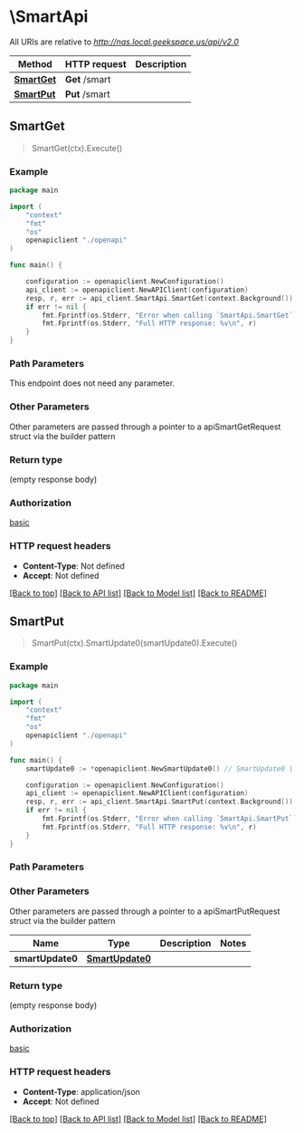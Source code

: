 # \SmartApi

All URIs are relative to *http://nas.local.geekspace.us/api/v2.0*

Method | HTTP request | Description
------------- | ------------- | -------------
[**SmartGet**](SmartApi.md#SmartGet) | **Get** /smart | 
[**SmartPut**](SmartApi.md#SmartPut) | **Put** /smart | 



## SmartGet

> SmartGet(ctx).Execute()



### Example

```go
package main

import (
    "context"
    "fmt"
    "os"
    openapiclient "./openapi"
)

func main() {

    configuration := openapiclient.NewConfiguration()
    api_client := openapiclient.NewAPIClient(configuration)
    resp, r, err := api_client.SmartApi.SmartGet(context.Background()).Execute()
    if err != nil {
        fmt.Fprintf(os.Stderr, "Error when calling `SmartApi.SmartGet``: %v\n", err)
        fmt.Fprintf(os.Stderr, "Full HTTP response: %v\n", r)
    }
}
```

### Path Parameters

This endpoint does not need any parameter.

### Other Parameters

Other parameters are passed through a pointer to a apiSmartGetRequest struct via the builder pattern


### Return type

 (empty response body)

### Authorization

[basic](../README.md#basic)

### HTTP request headers

- **Content-Type**: Not defined
- **Accept**: Not defined

[[Back to top]](#) [[Back to API list]](../README.md#documentation-for-api-endpoints)
[[Back to Model list]](../README.md#documentation-for-models)
[[Back to README]](../README.md)


## SmartPut

> SmartPut(ctx).SmartUpdate0(smartUpdate0).Execute()





### Example

```go
package main

import (
    "context"
    "fmt"
    "os"
    openapiclient "./openapi"
)

func main() {
    smartUpdate0 := *openapiclient.NewSmartUpdate0() // SmartUpdate0 |  (optional)

    configuration := openapiclient.NewConfiguration()
    api_client := openapiclient.NewAPIClient(configuration)
    resp, r, err := api_client.SmartApi.SmartPut(context.Background()).SmartUpdate0(smartUpdate0).Execute()
    if err != nil {
        fmt.Fprintf(os.Stderr, "Error when calling `SmartApi.SmartPut``: %v\n", err)
        fmt.Fprintf(os.Stderr, "Full HTTP response: %v\n", r)
    }
}
```

### Path Parameters



### Other Parameters

Other parameters are passed through a pointer to a apiSmartPutRequest struct via the builder pattern


Name | Type | Description  | Notes
------------- | ------------- | ------------- | -------------
 **smartUpdate0** | [**SmartUpdate0**](SmartUpdate0.md) |  | 

### Return type

 (empty response body)

### Authorization

[basic](../README.md#basic)

### HTTP request headers

- **Content-Type**: application/json
- **Accept**: Not defined

[[Back to top]](#) [[Back to API list]](../README.md#documentation-for-api-endpoints)
[[Back to Model list]](../README.md#documentation-for-models)
[[Back to README]](../README.md)

